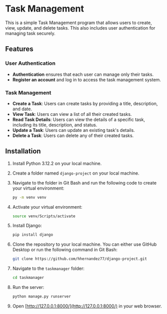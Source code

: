 # Task Management

This is a simple Task Management program that allows users to create, view, update, and delete tasks. This also includes user authentication for managing task securely.

## Features
### User Authentication
- **Authentication** ensures that each user can manage only their tasks.
- **Register an account** and log in to access the task management system.


### Task Management
- **Create a Task**: Users can create tasks by providing a title, description, and date.
- **View Task**: Users can view a list of all their created tasks.
- **Read Task Details**: Users can view the details of a specific task, including its title, description, and status.
- **Update a Task**: Users can update an existing task's details.
- **Delete a Task**: Users can delete any of their created tasks.


## Installation

1. Install Python 3.12.2 on your local machine.
2. Create a folder named `django-project` on your local machine.
3. Navigate to the folder in Git Bash and run the following code to create your virtual environment:

    ```bash
    py -m venv venv
    ```

4. Activate your virtual environment:

    ```bash
    source venv/Scripts/activate
    ```

5. Install Django:

    ```bash
    pip install django
    ```

6. Clone the repository to your local machine. You can either use GitHub Desktop or run the following command in Git Bash:

    ```bash
    git clone https://github.com/hhernandez77/django-project.git
    ```

7. Navigate to the `taskmanager` folder:

    ```bash
    cd taskmanager
    ```

8. Run the server:

    ```bash
    python manage.py runserver
    ```

9. Open [http://127.0.0.1:8000/](http://127.0.0.1:8000/) in your web browser.
